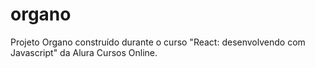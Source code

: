 # organo
Projeto Organo construído durante o curso "React: desenvolvendo com Javascript" da Alura Cursos Online.
